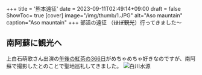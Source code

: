 +++
title = '熊本遠征'
date = 2023-09-11T02:49:14+09:00
draft = false
ShowToc= true
[cover]
image="/img/thumb/1.JPG"
alt="Aso mauntain"
caption="Aso mauntain"
+++
部活の遠征 （~~ほぼ観光~~）行ってきました～
 ## 南阿蘇に観光へ
 上白石萌歌さん出演の[午後の紅茶の366日](https://www.youtube.com/watch?v=HIB8RBhPkBA)がめちゃめちゃ好きなのですが、南阿蘇で撮影したとのことで聖地巡礼してきました。
 ![白川水源](https://github.com/nematatu/nematatu.github.io/img/sirakawasuigen.jpg)
